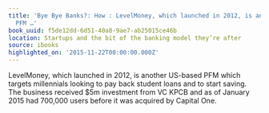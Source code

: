 ```yaml
---
title: 'Bye Bye Banks?: How : LevelMoney, which launched in 2012, is another US-based
  PFM …'
book_uuid: f5de12dd-6d51-40a8-9ae7-ab25015ce46b
location: Startups and the bit of the banking model they’re after
source: ibooks
highlighted_on: '2015-11-22T00:00:00.000Z'
---
```


LevelMoney, which launched in 2012, is another US-based PFM which targets millennials looking to pay back student loans and to start saving. The business received $5m investment from VC KPCB and as of January 2015 had 700,000 users before it was acquired by Capital One.